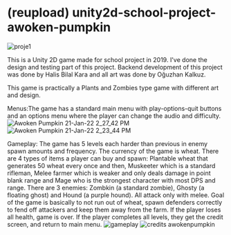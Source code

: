 # (reupload) unity2d-school-project-awoken-pumpkin

![proje1](https://user-images.githubusercontent.com/45761081/150518734-923d3e31-569f-41e3-9d84-30d6560d5f7c.jpeg)

This is a Unity 2D game made for school project in 2019. I've done the design and testing part of this project. Backend development of this project was done by Halis Bilal Kara and all art was done by Oğuzhan Kalkuz.

This game is practically a Plants and Zombies type game with different art and design.

Menus:The game has a standard main menu with play-options-quit buttons and an options menu where the player can change the audio and difficulty.
![Awoken Pumpkin 21-Jan-22 2_27_42 PM](https://user-images.githubusercontent.com/45761081/150519514-8cd17084-aae0-4ad1-8379-326493444372.png)
![Awoken Pumpkin 21-Jan-22 2_23_44 PM](https://user-images.githubusercontent.com/45761081/150519002-26bf66a6-c17a-4724-8951-acefe4a61518.png)

Gameplay: The game has 5 levels each harder than previous in enemy spawn amounts and frequency. The currency of the game is wheat. There are 4 types of items a player can buy and spawn: Plantable wheat that generates 50 wheat every once and then, Muskeeter which is a standard rifleman, Melee farmer which is weaker and only deals damage in point blank range and Mage who is the strongest character with most DPS and range. There are 3 enemies: Zombkin (a standard zombie), Ghosty (a floating ghost) and Hound (a purple hound). All attack only with melee. Goal of the game is basically to not run out of wheat, spawn defenders correctly to fend off attackers and keep them away from the farm. If the player loses all health, game is over. If the player completes all levels, they get the credit screen, and return to main menu. 
![gameplay](https://user-images.githubusercontent.com/45761081/150519262-b6aae416-75b1-40c2-8c0c-09db97a56928.png)
![credits awokenpumpkin](https://user-images.githubusercontent.com/45761081/150519289-04d258d7-56c9-4b76-9d93-b7b06ef743d6.png)
